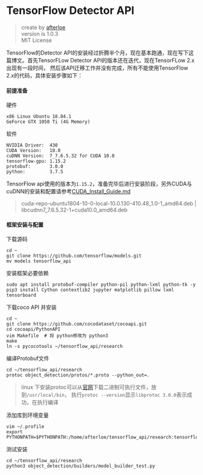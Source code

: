 TensorFlow Detector API
===

> create by [afterloe](605728727@qq.com)  
> version is 1.0.3  
> MIT License  

TensorFlow的Detector API的安装经过折腾半个月，现在基本跑通，现在写下这篇博文。首先TensorFLow Detector API的版本还在迭代，现在TensorFLow 2.x出现有一段时间，
然后该API迁移工作并没有完成，所有不能使用TensorFlow 2.x的代码，具体安装步骤如下：

#### 前提准备
硬件
```
x86 Linux Ubuntu 18.04.1
GeForce GTX 1050 Ti (4G Memory)
```

软件
```
NVIDIA Driver:  430
CUDA Version:   10.0
cuDNN Version:  7_7.6.5.32 for CUDA 10.0
tensorflow-gpu: 1.15.2
protobuf:       3.0.0
python:         3.7.5
```

TensorFlow api使用的版本为`1.15.2`，准备完毕后进行安装阶段，另外CUDA与cuDNN的安装和配置请参考[CUDA_Install_Guide.md](./CUDA_Install_Guide.md)
> cuda-repo-ubuntu1804-10-0-local-10.0.130-410.48_1.0-1_amd64.deb | libcudnn7_7.6.5.32-1+cuda10.0_amd64.deb

#### 框架安装与配置
下载源码
```shell script
cd ~
git clone https://github.com/tensorflow/models.git
mv models tensorflow_api
```

安装框架必要依赖
```shell script
sudo apt install protobuf-compiler python-pil python-lxml python-tk -y
pip3 install Cython contextlib2 jupyter matplotlib pillow lxml tensorboard
```

下载coco API 并安装
```shell script
cd ~
git clone https://github.com/cocodataset/cocoapi.git
cd cocoapi/PythonAPI
vim Makefile  # 将 python修改为 python3
make
ln -s pycocotools ~/tensorflow_api/research
```

编译Protobuf文件
```commandline
cd ~/tensorflow_api/research
protoc object_detection/protos/*.proto --python_out=.
```
> linux 下安装protoc可以从[官网](https://github.com/protocolbuffers/protobuf)下载二进制可执行文件，放到`/usr/local/bin`，
> 执行`protoc --version`显示`libprotoc 3.0.0`表示成功，在执行编译

添加库到环境变量
```shell script
vim ~/.profile
export PYTHONPATH=$PYTHONPATH:/home/afterloe/tensorflow_api/research:tensorflow_api/research/slim
```

测试安装
```commandline
cd ~/tensorflow_api/research
python3 object_detection/builders/model_builder_test.py
```